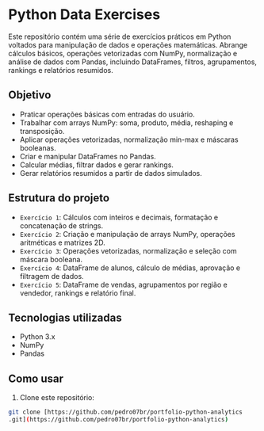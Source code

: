 # Python Data Exercises

Este repositório contém uma série de exercícios práticos em Python voltados para manipulação de dados e operações matemáticas. Abrange cálculos básicos, operações vetorizadas com NumPy, normalização e análise de dados com Pandas, incluindo DataFrames, filtros, agrupamentos, rankings e relatórios resumidos.

## Objetivo

- Praticar operações básicas com entradas do usuário.
- Trabalhar com arrays NumPy: soma, produto, média, reshaping e transposição.
- Aplicar operações vetorizadas, normalização min-max e máscaras booleanas.
- Criar e manipular DataFrames no Pandas.
- Calcular médias, filtrar dados e gerar rankings.
- Gerar relatórios resumidos a partir de dados simulados.

## Estrutura do projeto

- `Exercício 1`: Cálculos com inteiros e decimais, formatação e concatenação de strings.  
- `Exercício 2`: Criação e manipulação de arrays NumPy, operações aritméticas e matrizes 2D.  
- `Exercício 3`: Operações vetorizadas, normalização e seleção com máscara booleana.  
- `Exercício 4`: DataFrame de alunos, cálculo de médias, aprovação e filtragem de dados.  
- `Exercício 5`: DataFrame de vendas, agrupamentos por região e vendedor, rankings e relatório final.

## Tecnologias utilizadas

- Python 3.x  
- NumPy  
- Pandas  

## Como usar

1. Clone este repositório:  
```bash
git clone [https://github.com/pedro07br/portfolio-python-analytics
.git](https://github.com/pedro07br/portfolio-python-analytics)

